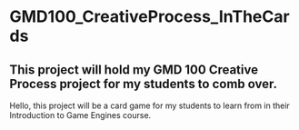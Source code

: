 # GMD100_CreativeProcess_InTheCards
This project will hold my GMD 100 Creative Process project for my students to comb over.
----------------------------------------------------------------------------------------------------
Hello, this project will be a card game for my students to learn from in their Introduction to Game Engines course.

